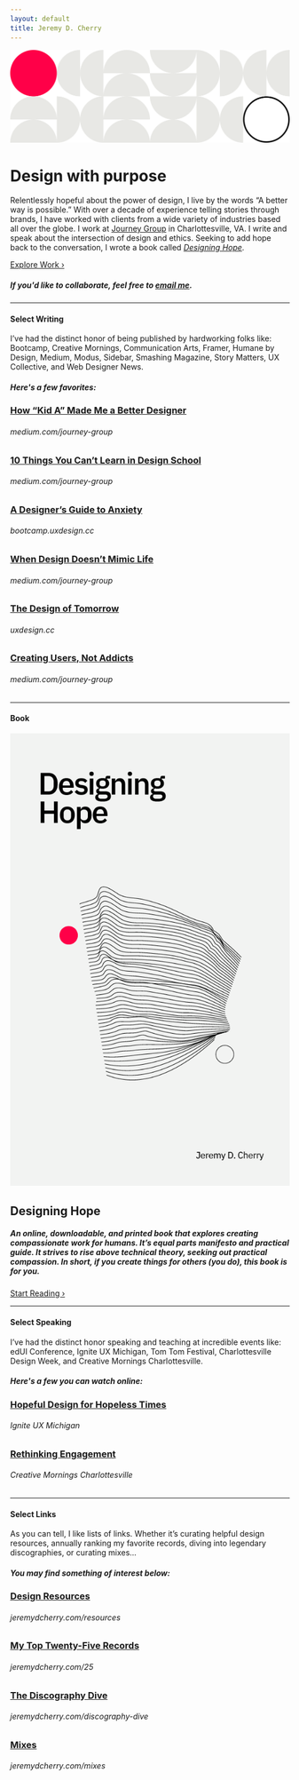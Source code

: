 ```yaml
---
layout: default
title: Jeremy D. Cherry
---
```


<img src="/images/jdc-pattern.svg" class="header-pattern">

# Design with purpose

Relentlessly hopeful about the power of design, I live by the words “A better way is possible.” With over a decade of experience telling stories through brands, I have worked with clients from a wide variety of industries based all over the globe. I work at [Journey Group](https://journeygroup.com) in Charlottesville, VA. I write and speak about the intersection of design and ethics. Seeking to add hope back to the conversation, I wrote a book called [_Designing Hope_](https://hopeful.design).

<a href="https://jeremydcherry.dribbble.com/" class="btn">Explore Work ›</a>

##### If you'd like to collaborate, feel free to [email me](mailto:jeremy@jeremydcherry.com).

---

#### Select Writing

I’ve had the distinct honor of being published by hardworking folks like: Bootcamp, Creative Mornings, Communication Arts, Framer, Humane by Design, Medium, Modus, Sidebar, Smashing Magazine, Story Matters, UX Collective, and Web Designer News.

##### _Here's a few favorites:_

### [How “Kid A” Made Me a Better Designer](https://medium.com/journey-group/how-kid-a-made-me-a-better-designer-7d0bc56892f6)
###### medium.com/journey-group

### [10 Things You Can’t Learn in Design School](https://medium.com/journey-group/10-things-you-cant-learn-in-design-school-7a70ec63550c)
###### medium.com/journey-group

### [A Designer’s Guide to Anxiety](https://bootcamp.uxdesign.cc/a-designers-guide-to-anxiety-6da57ffe3c12)
###### bootcamp.uxdesign.cc

### [When Design Doesn’t Mimic Life](https://medium.com/journey-group/the-art-of-abstraction-85971f5c4757)
###### medium.com/journey-group

### [The Design of Tomorrow](https://uxdesign.cc/the-design-of-tomorrow-how-the-future-of-design-lies-in-your-humanity-810a05995115)
###### uxdesign.cc

### [Creating Users, Not Addicts](https://medium.com/journey-group/creating-users-not-addicts-73e1774297c7)
###### medium.com/journey-group

---

#### Book

<div class="book">	
	<div class="column-half col-book-half-1">
		<a href="https://hopeful.design"><img src="/images/designinghope_cover.png" class="book-cover" alt="Designing Hope Book Cover"></a>
	</div>	
	<div class="column-half col-book-half-2">
	    <h2>Designing Hope</h2>
		<h5> An online, downloadable, and printed book that explores creating compassionate work for humans. It’s equal parts manifesto and practical guide. It strives to rise above technical theory, seeking out practical compassion. In short, if you create things for others <em>(you do)</em>, this book is for you.</h5>
		<a href="https://hopeful.design" class="btn_secondary">Start Reading ›</a>
	</div>
</div>

---

#### Select Speaking

I’ve had the distinct honor speaking and teaching at incredible events like: edUI Conference, Ignite UX Michigan, Tom Tom Festival, Charlottesville Design Week, and Creative Mornings Charlottesville.

##### _Here's a few you can watch online:_

### [Hopeful Design for Hopeless Times](https://www.youtube.com/watch?v=m6jV0ygv56Y)
###### Ignite UX Michigan

### [Rethinking Engagement](https://creativemornings.com/talks/jeremy-cherry/1)
###### Creative Mornings Charlottesville


---

#### Select Links

As you can tell, I like lists of links. Whether it’s curating helpful design resources, annually ranking my favorite records, diving into legendary discographies, or curating mixes...

##### _You may find something of interest below:_

### [Design Resources](/resources)
###### jeremydcherry.com/resources

### [My Top Twenty-Five Records](/25)
###### jeremydcherry.com/25

### [The Discography Dive](/discography-dive)
###### jeremydcherry.com/discography-dive

### [Mixes](/mixes)
###### jeremydcherry.com/mixes